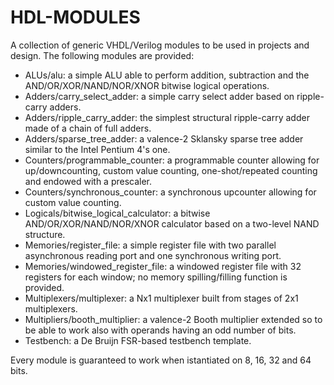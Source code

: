 # HDL-MODULES
A collection of generic VHDL/Verilog modules to be used in projects and design. The following modules are provided:

  - ALUs/alu: a simple ALU able to perform addition, subtraction and the AND/OR/XOR/NAND/NOR/XNOR bitwise logical operations.
  - Adders/carry_select_adder: a simple carry select adder based on ripple-carry adders.
  - Adders/ripple_carry_adder: the simplest structural ripple-carry adder made of a chain of full adders.
  - Adders/sparse_tree_adder: a valence-2 Sklansky sparse tree adder similar to the Intel Pentium 4's one.
  - Counters/programmable_counter: a programmable counter allowing for up/downcounting, custom value counting, one-shot/repeated counting and endowed with a prescaler.
  - Counters/synchronous_counter: a synchronous upcounter allowing for custom value counting.
  - Logicals/bitwise_logical_calculator: a bitwise AND/OR/XOR/NAND/NOR/XNOR calculator based on a two-level NAND structure.
  - Memories/register_file: a simple register file with two parallel asynchronous reading port and one synchronous writing port.
  - Memories/windowed_register_file: a windowed register file with 32 registers for each window; no memory spilling/filling function is provided.
  - Multiplexers/multiplexer: a Nx1 multiplexer built from stages of 2x1 multiplexers.
  - Multipliers/booth_multiplier: a valence-2 Booth multiplier extended so to be able to work also with operands having an odd number of bits.
  - Testbench: a De Bruijn FSR-based testbench template.
  
Every module is guaranteed to work when istantiated on 8, 16, 32 and 64 bits.
